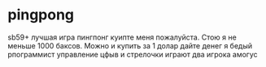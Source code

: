 # pingpong
sb59+
лучшая игра пингпонг куипте меня пожалуйста. Стою я не меньше 1000 баксов. Можно и купить за 1 долар
дайте денег
я бедый рпограммист 
управление цфыв и стрелочки играют два игрока 
амогус
